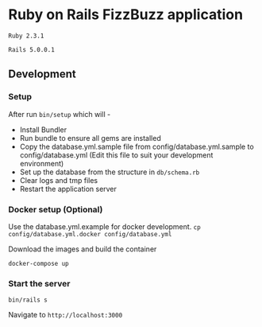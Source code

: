 # Ruby on Rails FizzBuzz application

`Ruby 2.3.1`

`Rails 5.0.0.1`

## Development

### Setup

After run `bin/setup` which will -

* Install Bundler
* Run bundle to ensure all gems are installed
* Copy the database.yml.sample file from config/database.yml.sample to config/database.yml (Edit this file to suit your development environment)
* Set up the database from the structure in `db/schema.rb`
* Clear logs and tmp files
* Restart the application server

### Docker setup (Optional)

Use the database.yml.example for docker development. `cp config/database.yml.docker config/database.yml`

Download the images and build the container

`docker-compose up`

### Start the server

`bin/rails s`

Navigate to `http://localhost:3000`
